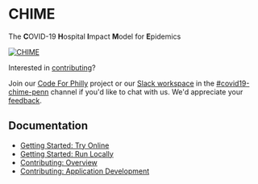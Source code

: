 # CHIME

The **C**OVID-19 **H**ospital **I**mpact **M**odel for **E**pidemics

[![CHIME](https://user-images.githubusercontent.com/1069047/76693244-5e07e980-6638-11ea-9e02-1c265c86fd2b.gif)](http://predictivehealthcare.pennmedicine.org/chime)

Interested in [contributing](https://codeforphilly.github.io/chime/CONTRIBUTING.html)?

Join our [Code For Philly](https://codeforphilly.org/projects/chime) project or our [Slack workspace](https://codeforphilly.org/chat) in the [#covid19-chime-penn](https://codeforphilly.org/chat/covid19-chime-penn) channel if you'd like to chat with us. We'd appreciate your [feedback](http://predictivehealthcare.pennmedicine.org/contact/).

## Documentation

- [Getting Started: Try Online](https://codeforphilly.github.io/chime/getting-started/try-online.html)
- [Getting Started: Run Locally](https://codeforphilly.github.io/chime/getting-started/run-locally.html)
- [Contributing: Overview](https://codeforphilly.github.io/chime/CONTRIBUTING.html)
- [Contributing: Application Development](https://codeforphilly.github.io/chime/contributing/app-dev.html)
